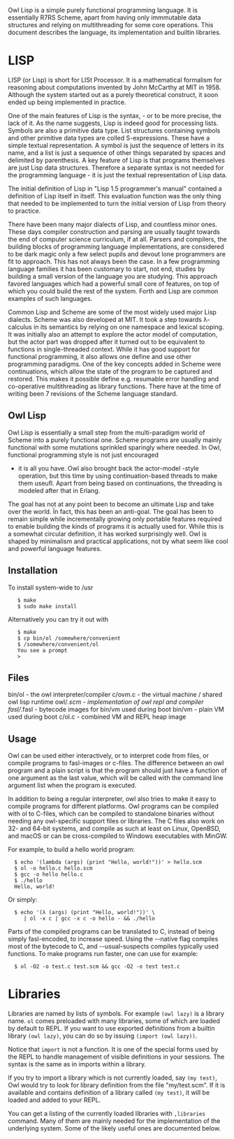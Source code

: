 Owl Lisp is a simple purely functional programming language. 
It is essentially R7RS Scheme, 
   apart from having only immmutable data structures 
   and relying on multithreading for some core operations.
This document describes the language, 
   its implementation and builtin libraries. 

# LISP

LISP (or Lisp) is short for LISt Processor.
It is a mathematical formalism for reasoning about computations 
   invented by John McCarthy at MIT in 1958.
Although the system started out as a purely theoretical construct, 
   it soon ended up being implemented in practice.

One of the main features of Lisp is the syntax, -
   or to be more precise, the lack of it.
As the name suggests, Lisp is indeed good for processing lists.
Symbols are also a primitive data type.
List structures containing symbols and other primitive data types
   are colled S-expressions.
These have a simple textual representation.
A symbol is just the sequence of letters in its name, 
   and a list is just a sequence of other things separated by spaces 
      and delimited by parenthesis.
A key feature of Lisp is that 
   programs themselves are just Lisp data structures.
Therefore a separate syntax is not needed for the programming language - 
   it is just the textual representation of Lisp data.

The initial definition of Lisp in "Lisp 1.5 programmer's manual"
   contained a definition of Lisp itself in itself.
This evaluation function was the only thing that needed to be implemented
   to turn the initial version of Lisp from theory to practice.

There have been many major dialects of Lisp,
   and countless minor ones.
These days compiler construction and parsing are usually taught towards the end of computer science curriculum, 
   if at all. 
Parsers and compilers, 
   the building blocks of programming language implementations, 
   are considered to be dark magic only a few select pupils and devout lone programmers are fit to approach.
This has not always been the case. 
In a few programming language families 
   it has been customary to start, not end, studies by building a small version 
      of the language you are studying. 
This approach favored languages 
   which had a powerful small core of features, 
   on top of which you could build the rest of the system. 
Forth and Lisp are common examples of such languages.

Common Lisp and Scheme are some of the most widely used major Lisp dialects.
Scheme was also developed at MIT.
It took a step towards λ-calculus in its semantics
   by relying on one namespace and lexical scoping.
It was initially also an attempt to explore the actor model of computation, 
   but the actor part was dropped after it turned out to be equivalent 
   to functions in single-threaded context.
While it has good support for functional programming, 
   it also allows one define and use other programming paradigms.
One of the key concepts added in Scheme were continuations, 
   which allow the state of the program to be captured and restored.
This makes it possible define e.g. resumable error handling and 
   co-operative multithreading as library functions. 
There have at the time of writing been 7 revisions of the Scheme language standard.


## Owl Lisp

Owl Lisp is essentially a small step from the multi-paradigm world of Scheme
   into a purely functional one.
Scheme programs are usually mainly functional
   with some mutations sprinkled sparingly where needed.
In Owl, functional programming style is not just encouraged 
   - it is all you have.
Owl also brought back the actor-model -style operation, 
   but this time by using continuation-based threads to make them useufl.
Apart from being based on continuations, 
   the threading is modeled after that in Erlang.
   
The goal has not at any point been to become an ultimate Lisp 
   and take over the world. 
Ïn fact, this has been an anti-goal. 
The goal has been to remain simple 
   while incrementally growing only portable features required 
      to enable building the kinds of programs it is actually used for. 
While this is a somewhat circular definition, 
   it has worked surprisingly well.
Owl is shaped by minimalism and practical applications, 
   not by what seem like cool and powerful language features.




## Installation

To install system-wide to /usr
```
   $ make
   $ sudo make install
```

Alternatively you can try it out with
```
   $ make
   $ cp bin/ol /somewhere/convenient
   $ /somewhere/convenient/ol
   You see a prompt
   >
```


## Files

   bin/ol      - the owl interpreter/compiler
   c/ovm.c     - the virtual machine / shared owl lisp runtime
   owl/*.scm   - implementation of owl repl and compiler
   fasl/*.fasl - bytecode images for bin/vm used during boot
   bin/vm      - plain VM used during boot
   c/ol.c      - combined VM and REPL heap image


## Usage

Owl can be used either interactively, or to interpret code from files,
or compile programs to fasl-images or c-files. The difference between
an owl program and a plain script is that the program should just have
a function of one argument as the last value, which will be called with
the command line argument list when the program is executed.

In addition to being a regular interpreter, owl also tries to make it
easy to compile programs for different platforms. Owl programs can be
compiled with ol to C-files, which can be compiled to standalone binaries
without needing any owl-specific support files or libraries. The C files
also work on 32- and 64-bit systems, and compile as such at least on
Linux, OpenBSD, and macOS or can be cross-compiled to Windows executables
with MinGW.

For example, to build a hello world program:
```
  $ echo '(lambda (args) (print "Hello, world!"))' > hello.scm
  $ ol -o hello.c hello.scm
  $ gcc -o hello hello.c
  $ ./hello
  Hello, world!
```

Or simply:
```
  $ echo '(λ (args) (print "Hello, world!"))' \
     | ol -x c | gcc -x c -o hello - && ./hello
```

Parts of the compiled programs can be translated to C, instead of being
simply fasl-encoded, to increase speed. Using the --native flag compiles
most of the bytecode to C, and --usual-suspects compiles typically used
functions. To make programs run faster, one can use for example:

```
  $ ol -O2 -o test.c test.scm && gcc -O2 -o test test.c
```

# Libraries

Libraries are named by lists of symbols. For example `(owl lazy)` is
a library name. `ol` comes preloaded with many libraries, some of which
are loaded by default to REPL. If you want to use exported definitions from a
builtin library `(owl lazy)`, you can do so by issuing `(import (owl lazy))`.

Notice that `import` is not a function. It is one of the special forms used
by the REPL to handle management of visible definitions in your sessions. The
syntax is the same as in imports within a library.

If you try to import a library which is not currently loaded, say `(my test)`,
Owl would try to look for library definition from the file "my/test.scm". If
it is available and contains definition of a library called `(my test)`, it will
be loaded and added to your REPL.

You can get a listing of the currently loaded libraries with `,libraries` command.
Many of them are mainly needed for the implementation of the underlying system.
Some of the likely useful ones are documented below.
